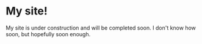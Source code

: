 # My site!
My site is under construction and will be completed soon. I don't know how soon, but hopefully soon enough.
